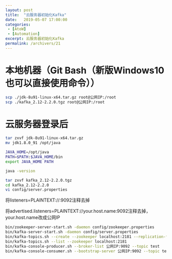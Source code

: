 ```yaml
---
layout: post
title:  "云服务器初始化Kafka"
date:   2019-05-07 17:00:00
categories: 
 - [AtoW]
 - [Automation]
excerpt: 云服务器初始化Kafka
permalink: /archivers/21
---
```


# 本地机器（Git Bash（新版Windows10也可以直接使用命令））

```bash
scp ./jdk-8u91-linux-x64.tar.gz root@公网IP:/root
scp ./kafka_2.12-2.2.0.tgz root@公网IP:/root
```

# 云服务器登录后

```bash
tar zxvf jdk-8u91-linux-x64.tar.gz
mv jdk1.8.0_91 /opt/java

JAVA_HOME=/opt/java
PATH=$PATH:$JAVA_HOME/bin
export JAVA_HOME PATH 

java -version

tar zxvf kafka_2.12-2.2.0.tgz
cd kafka_2.12-2.2.0
vi config/server.properties
```

将listeners=PLAINTEXT://:9092注释去掉

将advertised.listeners=PLAINTEXT://your.host.name:9092注释去掉，your.host.name改成公网IP

```bash
bin/zookeeper-server-start.sh -daemon config/zookeeper.properties
bin/kafka-server-start.sh -daemon config/server.properties
bin/kafka-topics.sh --create --zookeeper localhost:2181 --replication-factor 1 --partitions 1 --topic test
bin/kafka-topics.sh --list --zookeeper localhost:2181
bin/kafka-console-producer.sh --broker-list 公网IP:9092 --topic test
bin/kafka-console-consumer.sh --bootstrap-server 公网IP:9092 --topic test --from-beginning
```